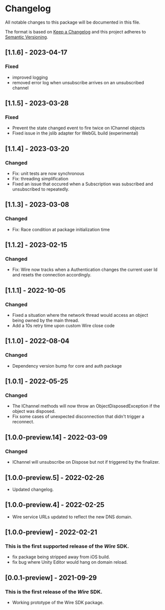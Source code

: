 # Changelog
All notable changes to this package will be documented in this file.

The format is based on [Keep a Changelog](http://keepachangelog.com/en/1.0.0/)
and this project adheres to [Semantic Versioning](http://semver.org/spec/v2.0.0.html).

## [1.1.6] - 2023-04-17
### Fixed
* improved logging
* removed error log when unsubscribe arrives on an unsubscribed channel

## [1.1.5] - 2023-03-28
### Fixed
* Prevent the state changed event to fire twice on IChannel objects
* Fixed issue in the jslib adapter for WebGL build (experimental)

## [1.1.4] - 2023-03-20
### Changed
* Fix: unit tests are now synchronous
* Fix: threading simplification
* Fixed an issue that occured when a Subscription was subscribed and unsubscribed to repeatedly.

## [1.1.3] - 2023-03-08
### Changed
* Fix: Race condition at package initialization time

## [1.1.2] - 2023-02-15
### Changed
* Fix: Wire now tracks when a Authentication changes the current user Id and resets the connection accordingly.

## [1.1.1] - 2022-10-05
### Changed
* Fixed a situation where the network thread would access an object being owned by the main thread.
* Add a 10s retry time upon custom Wire close code

## [1.1.0] - 2022-08-04
### Changed
* Dependency version bump for core and auth package

## [1.0.1] - 2022-05-25
### Changed
  * The IChannel methods will now throw an ObjectDisposedException if the object was disposed.
  * Fix some cases of unexpected disconnection that didn't trigger a reconnect.

## [1.0.0-preview.14] - 2022-03-09
### Changed
  * IChannel will unsubscribe on Dispose but not if triggered by the finalizer.

## [1.0.0-preview.5] - 2022-02-26
  * Updated changelog.

## [1.0.0-preview.4] - 2022-02-25
  * Wire service URLs updated to reflect the new DNS domain.

## [1.0.0-preview] - 2022-02-21
### This is the first supported release of the *Wire* SDK.
  * fix package being stripped away from iOS build.
  * fix bug where Unity Editor would hang on domain reload.

## [0.0.1-preview] - 2021-09-29
### This is the first release of the *Wire* SDK.
- Working prototype of the Wire SDK package.
